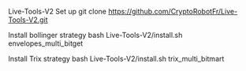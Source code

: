 Live-Tools-V2
Set up
git clone https://github.com/CryptoRobotFr/Live-Tools-V2.git

Install bollinger strategy
bash Live-Tools-V2/install.sh envelopes_multi_bitget

Install Trix strategy
bash Live-Tools-V2/install.sh trix_multi_bitmart
